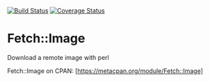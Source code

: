 [![Build Status](https://travis-ci.org/n0body-/fetch-image.png)](https://travis-ci.org/n0body-/fetch-image)
[![Coverage Status](https://coveralls.io/repos/n0body-/fetch-image/badge.png)](https://coveralls.io/r/n0body-/fetch-image)

Fetch::Image
=====

Download a remote image with perl

Fetch::Image on CPAN: [https://metacpan.org/module/Fetch::Image]
